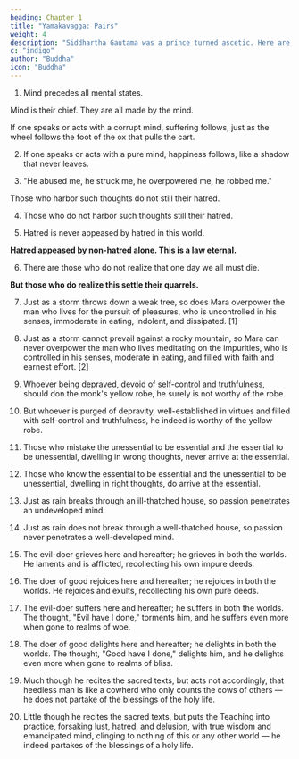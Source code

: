 ```yaml
---
heading: Chapter 1
title: "Yamakavagga: Pairs"
weight: 4
description: "Siddhartha Gautama was a prince turned ascetic. Here are discourses from the Tipitaka and other sutras"
c: "indigo"
author: "Buddha"
icon: "Buddha"
---
```




1. Mind precedes all mental states.

Mind is their chief. They are all made by the mind.

If one speaks or acts with a corrupt mind, suffering follows, just as the wheel follows the foot of the ox that pulls the cart.

2. If one speaks or acts with a pure mind, happiness follows, like a shadow that never leaves.

3. "He abused me, he struck me, he overpowered me, he robbed me." 

Those who harbor such thoughts do not still their hatred.

4. Those who do not harbor such thoughts still their hatred.

5. Hatred is never appeased by hatred in this world.

**Hatred appeased by non-hatred alone. This is a law eternal.**

6. There are those who do not realize that one day we all must die.

**But those who do realize this settle their quarrels.**

7. Just as a storm throws down a weak tree, so does Mara overpower the man who lives for the pursuit of pleasures, who is uncontrolled in his senses, immoderate in eating, indolent, and dissipated. [1]

8. Just as a storm cannot prevail against a rocky mountain, so Mara can never overpower the man who lives meditating on the impurities, who is controlled in his senses, moderate in eating, and filled with faith and earnest effort. [2]

9. Whoever being depraved, devoid of self-control and truthfulness, should don the monk's yellow robe, he surely is not worthy of the robe.

10. But whoever is purged of depravity, well-established in virtues and filled with self-control and truthfulness, he indeed is worthy of the yellow robe.

11. Those who mistake the unessential to be essential and the essential to be unessential, dwelling in wrong thoughts, never arrive at the essential.

12. Those who know the essential to be essential and the unessential to be unessential, dwelling in right thoughts, do arrive at the essential.

13. Just as rain breaks through an ill-thatched house, so passion penetrates an undeveloped mind.

14. Just as rain does not break through a well-thatched house, so passion never penetrates a well-developed mind.

15. The evil-doer grieves here and hereafter; he grieves in both the worlds. He laments and is afflicted, recollecting his own impure deeds.

16. The doer of good rejoices here and hereafter; he rejoices in both the worlds. He rejoices and exults, recollecting his own pure deeds.

17. The evil-doer suffers here and hereafter; he suffers in both the worlds. The thought, "Evil have I done," torments him, and he suffers even more when gone to realms of woe.

18. The doer of good delights here and hereafter; he delights in both the worlds. The thought, "Good have I done," delights him, and he delights even more when gone to realms of bliss.

19. Much though he recites the sacred texts, but acts not accordingly, that heedless man is like a cowherd who only counts the cows of others — he does not partake of the blessings of the holy life.

20. Little though he recites the sacred texts, but puts the Teaching into practice, forsaking lust, hatred, and delusion, with true wisdom and emancipated mind, clinging to nothing of this or any other world — he indeed partakes of the blessings of a holy life.




